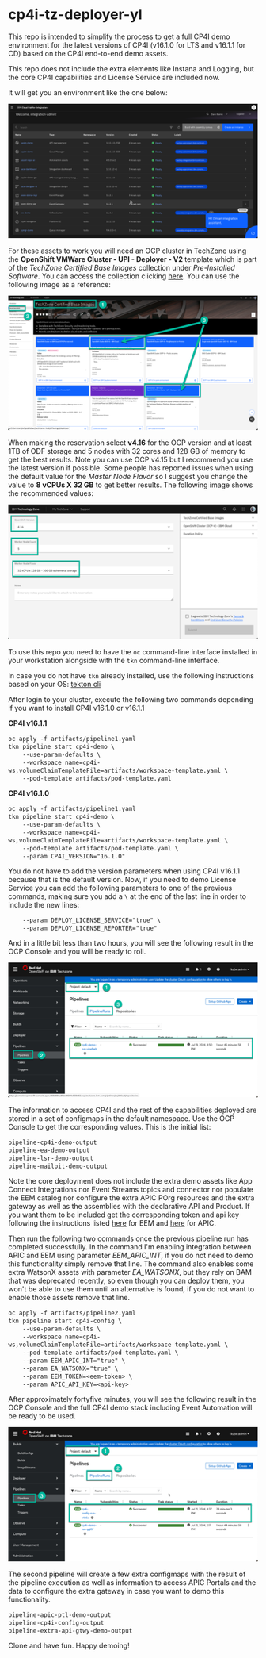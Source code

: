 # cp4i-tz-deployer-yl

This repo is intended to simplify the process to get a full CP4I demo environment for the latest versions of CP4I (v16.1.0 for LTS and v16.1.1 for CD) based on the CP4I end-to-end demo assets.

This repo does not include the extra elements like Instana and Logging, but the core CP4I capabilities and License Service are included now.

It will get you an environment like the one below:

![Platform UI](images/Platform_UI.png)

For these assets to work you will need an OCP cluster in TechZone using the **OpenShift VMWare Cluster - UPI - Deployer - V2** template which is part of the *TechZone Certified Base Images* collection under *Pre-Installed Software*. You can access the collection clicking [here](https://techzone.ibm.com/collection/tech-zone-certified-base-images/journey-pre-installed-software). You can use the following image as a reference: 

![TechZone Collection](images/TZ_Collection.png)

When making the reservation select **v4.16** for the OCP version and at least 1TB of ODF storage and 5 nodes with 32 cores and 128 GB of memory to get the best results. Note you can use OCP v4.15 but I recommend you use the latest version if possible. Some people has reported issues when using the default value for the *Master Node Flavor* so I suggest you change the value to **8 vCPUs X 32 GB** to get better results. The following image shows the recommended values:

![TechZone Reservation](images/TZ_Reservation.png)

To use this repo you need to have the `oc` command-line interface installed in your workstation alongside with the `tkn` command-line interface.

In case you do not have `tkn` already installed, use the following instructions based on your OS: [tekton cli](https://tekton.dev/docs/cli/)

After login to your cluster, execute the following two commands depending if you want to install CP4I v16.1.0 or v16.1.1

**CP4I v16.1.1**
```
oc apply -f artifacts/pipeline1.yaml
tkn pipeline start cp4i-demo \
    --use-param-defaults \
    --workspace name=cp4i-ws,volumeClaimTemplateFile=artifacts/workspace-template.yaml \
    --pod-template artifacts/pod-template.yaml
```

**CP4I v16.1.0**
```
oc apply -f artifacts/pipeline1.yaml
tkn pipeline start cp4i-demo \
    --use-param-defaults \
    --workspace name=cp4i-ws,volumeClaimTemplateFile=artifacts/workspace-template.yaml \
    --pod-template artifacts/pod-template.yaml \
    --param CP4I_VERSION="16.1.0"
```

You do not have to add the version parameters when using CP4I v16.1.1 because that is the default version. Now, if you need to demo License Service you can add the following parameters to one of the previous commands, making sure you add a `\` at the end of the last line in order to include the new lines:

```
    --param DEPLOY_LICENSE_SERVICE="true" \
    --param DEPLOY_LICENSE_REPORTER="true"
```

And in a little bit less than two hours, you will see the following result in the OCP Console and you will be ready to roll.

![OCP Console PL1](images/OCP_Console_PL1.png)

The information to access CP4I and the rest of the capabilities deployed are stored in a set of configmaps in the default namespace. Use the OCP Console to get the corresponding values. This is the initial list:

```
pipeline-cp4i-demo-output
pipeline-ea-demo-output
pipeline-lsr-demo-output
pipeline-mailpit-demo-output 
```

Note the core deployment does not include the extra demo assets like App Connect Integrations nor Event Streams topics and connector nor populate the EEM catalog nor configure the extra APIC POrg resources and the extra gateway as well as the assemblies with the declarative API and Product. If you want them to be included get the corresponding token and api key following the instructions listed [here](https://ibm.github.io/event-automation/eem/security/api-tokens/#creating-a-token) for EEM and [here](https://www.ibm.com/docs/en/api-connect/10.0.x?topic=applications-managing-platform-rest-api-keys) for APIC.


Then run the following two commands once the previous pipeline run has completed successfully. In the command I'm enabling integration between APIC and EEM using parameter *EEM_APIC_INT*, if you do not need to demo this functionality simply remove that line. The command also enables some extra WatsonX assets with parameter *EA_WATSONX*, but they rely on BAM that was deprecated recently, so even though you can deploy them, you won't be able to use them until an alternative is found, if you do not want to enable those assets remove that line.

```
oc apply -f artifacts/pipeline2.yaml
tkn pipeline start cp4i-config \
    --use-param-defaults \
    --workspace name=cp4i-ws,volumeClaimTemplateFile=artifacts/workspace-template.yaml \
    --pod-template artifacts/pod-template.yaml \
    --param EEM_APIC_INT="true" \
    --param EA_WATSONX="true" \
    --param EEM_TOKEN=<eem-token> \
    --param APIC_API_KEY=<api-key>
```

After approximately fortyfive minutes, you will see the following result in the OCP Console and the full CP4I demo stack including Event Automation will be ready to be used.

![OCP Console PL2](images/OCP_Console_PL2.png)

The second pipeline will create a few extra configmaps with the result of the pipeline execution as well as information to access APIC Portals and the data to configure the extra gateway in case you want to demo this functionality.

```
pipeline-apic-ptl-demo-output
pipeline-cp4i-config-output
pipeline-extra-api-gtwy-demo-output
```

Clone and have fun. Happy demoing!
